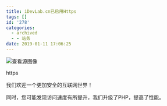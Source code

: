 ```yaml
---
title: iDevLab.cn已启用Https
tags: []
id: '278'
categories:
  - archived
  - - 站务
date: 2019-01-11 17:06:25
---
```


![查看源图像](https://tse1.mm.bing.net/th?id=OIP.tLlBw1SD4Q0_6stwUzjiXAHaDI&pid=Api)

https

我们欢迎一个更加安全的互联网世界！

同时，您可能发现访问速度有所提升，我们升级了PHP，提高了性能。